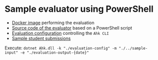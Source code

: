 # Sample evaluator using PowerShell

- [Docker image](evaluator-container) performing the evaluation
- [Source code of the evaluator](evaluator-container/src) based on a PowerShell script
- [Evaluation configuration](evaluation-config) controlling the `Ahk CLI`
- [Sample student submissions](../sample-input)

Execute: `dotnet Ahk.dll -k "./evaluation-config" -m "./../sample-input" -e "./evaluation-output-{date}"`
